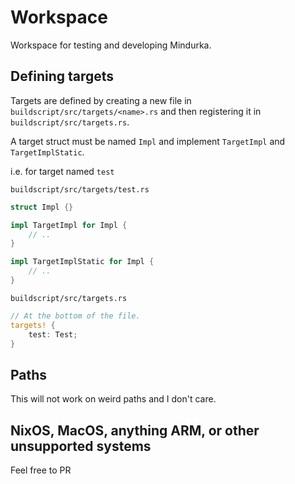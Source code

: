 # Workspace

Workspace for testing and developing Mindurka.

## Defining targets

Targets are defined by creating a new file in `buildscript/src/targets/<name>.rs`
and then registering it in `buildscript/src/targets.rs`.

A target struct must be named `Impl` and implement `TargetImpl` and `TargetImplStatic`.

i.e. for target named `test`

`buildscript/src/targets/test.rs`
```rust
struct Impl {}

impl TargetImpl for Impl {
    // ..
}

impl TargetImplStatic for Impl {
    // ..
}
```

`buildscript/src/targets.rs`
```rust
// At the bottom of the file.
targets! {
    test: Test;
}
```

## Paths

This will not work on weird paths and I don't care.

## NixOS, MacOS, anything ARM, or other unsupported systems

Feel free to PR
